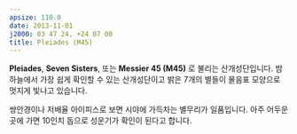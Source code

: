 ```yaml
---
apsize: 110.0
date: 2013-11-01
j2000: 03 47 24, +24 07 00
title: Pleiades (M45)
---
```


**Pleiades**, **Seven Sisters**, 또는 **Messier 45 (M45)** 로 불리는
산개성단입니다. 밤하늘에서 가장 쉽게 확인할 수 있는 산개성단이고 밝은 7개의
별들이 물음표 모양으로 멋지게 빛나고 있습니다.

쌍안경이나 저배율 아이피스로 보면 시야에 가득차는 별무리가 일품입니다. 아주
어두운 곳에 가면 10인치 돕으로 성운기가 확인이 된다고 합니다.